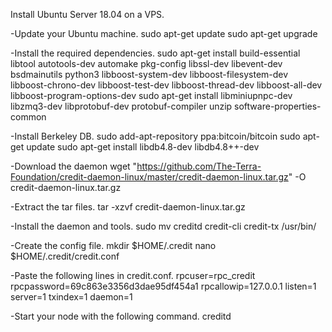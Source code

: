 Install Ubuntu Server 18.04 on a VPS.

-Update your Ubuntu machine.
sudo apt-get update
sudo apt-get upgrade


-Install the required dependencies.
sudo apt-get install build-essential libtool autotools-dev automake pkg-config libssl-dev libevent-dev bsdmainutils python3 libboost-system-dev libboost-filesystem-dev libboost-chrono-dev libboost-test-dev libboost-thread-dev libboost-all-dev libboost-program-options-dev
sudo apt-get install libminiupnpc-dev libzmq3-dev libprotobuf-dev protobuf-compiler unzip software-properties-common


-Install Berkeley DB.
sudo add-apt-repository ppa:bitcoin/bitcoin
sudo apt-get update
sudo apt-get install libdb4.8-dev libdb4.8++-dev


-Download the daemon
wget "https://github.com/The-Terra-Foundation/credit-daemon-linux/master/credit-daemon-linux.tar.gz" -O credit-daemon-linux.tar.gz


-Extract the tar files.
tar -xzvf credit-daemon-linux.tar.gz


-Install the daemon and tools.
sudo mv creditd credit-cli credit-tx /usr/bin/


-Create the config file.
mkdir $HOME/.credit
nano $HOME/.credit/credit.conf


-Paste the following lines in credit.conf.
rpcuser=rpc_credit
rpcpassword=69c863e3356d3dae95df454a1
rpcallowip=127.0.0.1
listen=1
server=1
txindex=1
daemon=1


-Start your node with the following command.
creditd
